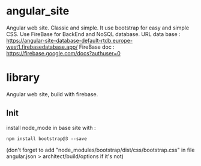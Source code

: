# angular_site
Angular web site. Classic and simple.
It use bootstrap for easy and simple CSS.
Use FireBase for BackEnd and NoSQL database.
URL data base : https://angular-site-database-default-rtdb.europe-west1.firebasedatabase.app/
FireBase doc : https://firebase.google.com/docs?authuser=0

# library
Angular web site, build with firebase.

## Init
install node_mode in base site with :
``` 
npm install bootstrap@3 --save
```
(don't forget to add "node_modules/bootstrap/dist/css/bootstrap.css" in file angular.json > architect/build/options if it's not)
